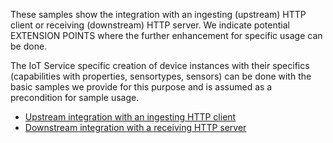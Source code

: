 These samples show the integration with an ingesting (upstream) HTTP client or
receiving (downstream) HTTP server.  We indicate potential EXTENSION POINTS
where the further enhancement for specific usage can be done.

The IoT Service specific creation of device instances with their specifics
(capabilities with properties, sensortypes, sensors) can be done with the basic
samples we provide for this purpose and is assumed as a precondition for sample
usage.

* [Upstream integration with an ingesting HTTP client](./upstream-integration/upstream-integration.py)
* [Downstream integration with a receiving HTTP server](./downstream-integration/downstream-integration.py)
